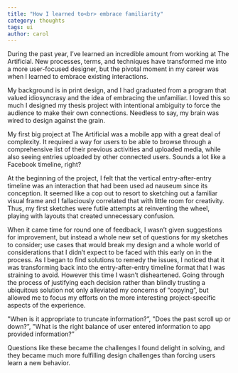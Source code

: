 ```yaml
---
title: "How I learned to<br> embrace familiarity"
category: thoughts
tags: ui
author: carol
---
```


During the past year, I’ve learned an incredible amount from working at The Artificial. New processes, terms, and techniques have transformed me into a more user-focused designer, but the pivotal moment in my career was when I learned to embrace existing interactions.

My background is in print design, and I had graduated from a program that valued idiosyncrasy and the idea of embracing the unfamiliar. I loved this so much I designed my thesis project with intentional ambiguity to force the audience to make their own connections. Needless to say, my brain was wired to design against the grain.

My first big project at The Artificial was a mobile app with a great deal of complexity. It required a way for users to be able to browse through a comprehensive list of their previous activities and uploaded media, while also seeing entries uploaded by other connected users. Sounds a lot like a Facebook timeline, right?

At the beginning of the project, I felt that the vertical entry-after-entry timeline was an interaction that had been used ad nauseum since its conception. It seemed like a cop out to resort to sketching out a familiar visual frame and I fallaciously correlated that with little room for creativity. Thus, my first sketches were futile attempts at reinventing the wheel, playing with layouts that created unnecessary confusion.

When it came time for round one of feedback, I wasn’t given suggestions for improvement, but instead a whole new set of questions for my sketches to consider; use cases that would break my design and a whole world of considerations that I didn’t expect to be faced with this early on in the process. As I began to find solutions to remedy the issues, I noticed that it was transforming back into the entry-after-entry timeline format that I was straining to avoid. However this time I wasn’t disheartened. Going through the process of justifying each decision rather than blindly trusting a ubiquitous solution not only alleviated my concerns of “copying”, but allowed me to focus my efforts on the more interesting project-specific aspects of the experience.

"When is it appropriate to truncate information?”, "Does the past scroll up or down?”, "What is the right balance of user entered information to app provided information?”

Questions like these became the challenges I found delight in solving, and they became much more fulfilling design challenges than forcing users learn a new behavior.